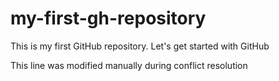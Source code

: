 # my-first-gh-repository
This is my first GitHub repository. Let's get started with GitHub

This line was modified manually during conflict resolution
